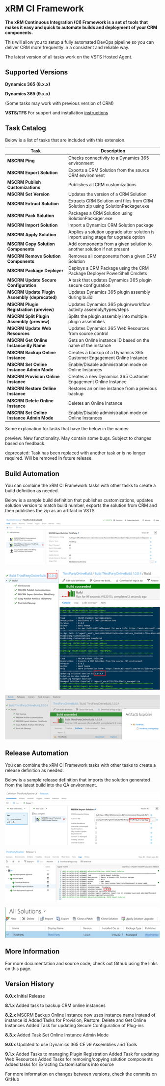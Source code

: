 # xRM CI Framework
**The xRM Continuous Integration (CI) Framework is a set of tools that makes it easy and quick to automate builds and deployment of your CRM components.**

This will allow you to setup a fully automated DevOps pipeline so you can deliver CRM more frequently in a consistent and reliable way.

The latest version of all tasks work on the VSTS Hosted Agent.

## Supported Versions

**Dynamics 365 (8.x.x)**

**Dynamics 365 (9.x.x)**

(Some tasks may work with previous version of CRM)

**VSTS/TFS** For support and installation [instructions](https://docs.microsoft.com/en-us/vsts/marketplace/get-tfs-extensions)

## Task Catalog

Below is a list of tasks that are included with this extension.

| Task | Description |
| --- | --- |
| **MSCRM Ping** | Checks connectivity to a Dynamics 365 environment |
| **MSCRM Export Solution** | Exports a CRM Solution from the source CRM environment |
| **MSCRM Publish Customizations** | Publishes all CRM customizations |
| **MSCRM Set Version** | Updates the version of a CRM Solution |
| **MSCRM Extract Solution** | Extracts CRM Solution xml files from CRM Solution zip using SolutionPackager.exe |
| **MSCRM Pack Solution** | Packages a CRM Solution using SolutionPackager.exe |
| **MSCRM Import Solution** | Import a Dynamics CRM Solution package |
| **MSCRM Apply Solution** | Applies a solution upgrade after solution is import using stage for upgrade option |
| **MSCRM Copy Solution Components** | Add components from a given solution to another solution if not present |
| **MSCRM Remove Solution Components** | Removes all components from a given CRM Solution |
| **MSCRM Package Deployer** | Deploys a CRM Package using the CRM Package Deployer PowerShell Cmdlets |
| **MSCRM Update Secure Configuration** | A task that updates Dynamics 365 plugin secure configuration |
| **MSCRM Update Plugin Assembly (deprecated)** | Updates Dynamics 365 plugin assembly during build |
| **MSCRM Plugin Registration (preview)** | Updates Dynamics 365 plugin/workflow activity assembly/types/steps |
| **MSCRM Split Plugin Assembly (preview)** | Splits the plugin assembly into multiple plugin assemblies |
| **MSCRM Update Web Resources** | Updates Dynamics 365 Web Resources from source control |
| **MSCRM Get Online Instance By Name** | Gets an Online instance ID based on the name of the instance |
| **MSCRM Backup Online Instance** | Creates a backup of a Dynamics 365 Customer Engagement Online Instance |
| **MSCRM Set Online Instance Admin Mode** | Enable/Disable administration mode on Online Instances |
| **MSCRM Provision Online Instance** | Creates a new Dynamics 365 Customer Engagement Online Instance |
| **MSCRM Restore Online Instance** | Restores an online instance from a previous backup |
| **MSCRM Delete Online Instance** | Deletes an Online Instance |
| **MSCRM Set Online Instance Admin Mode** | Enable/Disable administration mode on Online Instances |

Some explanation for tasks that have the below in the names:

preview: New functionality. May contain some bugs. Subject to changes based on feedback.

deprecated: Task has been replaced with another task or is no longer required. Will be removed in future release.

## Build Automation

You can combine the xRM CI Framework tasks with other tasks to create a build definition as needed.

Below is a sample build definition that publishes customizations, updates solution version to match build number, exports the solution from CRM and then publishes the zip as an artifact in VSTS

![Build Definition](Images/OnlineBuildDefinition.png)

![Build Console](Images/OnlineBuildConsole.png)

![Build Artifacts](Images/OnlineBuildArtifacts.png)

## Release Automation

You can combine the xRM CI Framework tasks with other tasks to create a release definition as needed.

Below is a sample release definition that imports the solution generated from the latest build into the QA environment.

![Release Definition](Images/ThirdPartyReleaseDefinition.png)

![Release Logs](Images/ThirdPartyReleaseLogs.png)

![Solution Imported](Images/ThirdPartySolutionImported.png)

## More Information

For more documentation and source code, check out Github using the links on this page.

## Version History

**8.0.x**
Initial Release

**8.1.x**
Added task to backup CRM online instances

**8.2.x**
MSCRM Backup Online Instance now uses instance name instead of instance id
Added Tasks for Provision, Restore, Delete and Get Online Instances
Added Task for updating Secure Configuration of Plug-ins

**8.3.x**
Added Task Set Online Instance Admin Mode

**9.0.x**
Updated to use Dynamics 365 CE v9 Assemblies and Tools

**9.1.x**
Added Tasks to managing Plugin Registration
Added Task for updating Web Resources
Added Tasks for removing/copying solution components 
Added tasks for Exracting Customisations into source

For more information on changes between versions, check the commits on GitHub
